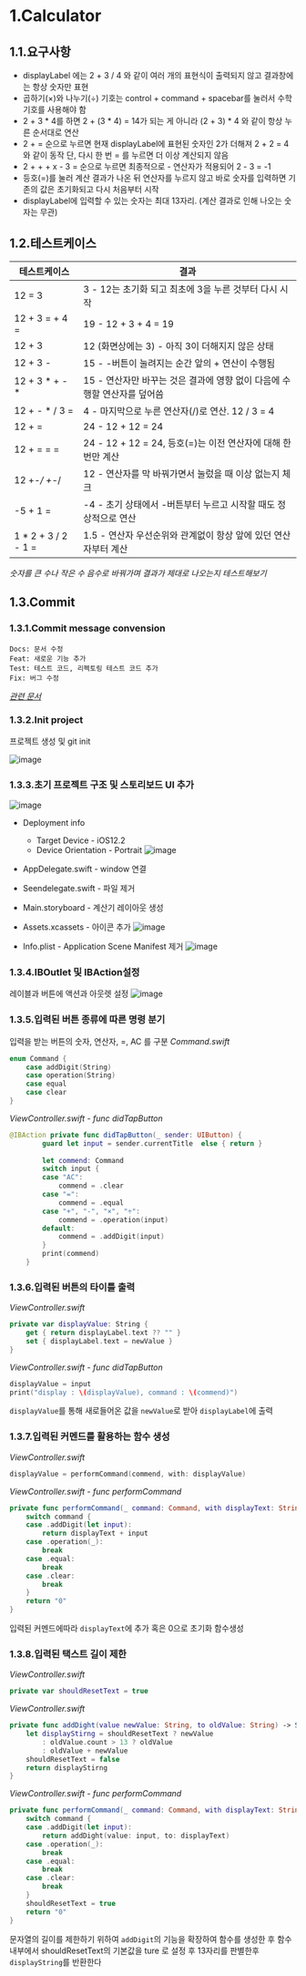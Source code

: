 # 1.Calculator

## 1.1.요구사항

- displayLabel 에는 2 + 3 / 4 와 같이 여러 개의 표현식이 출력되지 않고 결과창에는 항상 숫자만 표현
- 곱하기(×)와 나누기(÷) 기호는 control + command + spacebar를 눌러서 수학 기호를 사용해야 함
- 2 + 3 * 4를 하면 2 + (3 * 4) = 14가 되는 게 아니라 (2 + 3) * 4 와 같이 항상 누른 순서대로 연산
- 2 + =  순으로 누르면 현재 displayLabel에 표현된 숫자인 2가 더해져 2 + 2 = 4 와 같이 동작
  단, 다시 한 번 = 를 누르면 더 이상 계산되지 않음
- 2 + + + x - 3 = 순으로 누르면 최종적으로 - 연산자가 적용되어 2 - 3 = -1
- 등호(=)를 눌러 계산 결과가 나온 뒤 연산자를 누르지 않고 바로 숫자를 입력하면 
  기존의 값은 초기화되고 다시 처음부터 시작
- displayLabel에 입력할 수 있는 숫자는 최대 13자리.  (계산 결과로 인해 나오는 숫자는 무관)

## 1.2.테스트케이스
|테스트케이스|결과|
|---|---|
|12 = 3|3  -  12는 초기화 되고 최초에 3을 누른 것부터 다시 시작|
|12 + 3 = + 4 = |19 -  12 + 3 + 4 = 19|
|12 + 3          |12 (화면상에는 3) - 아직 3이 더해지지 않은 상태|
|12 + 3 -        |15 -  -버튼이 눌려지는 순간 앞의 + 연산이 수행됨|
|12 + 3 * + - *  |15 -  연산자만 바꾸는 것은 결과에 영향 없이 다음에 수행할 연산자를 덮어씀|
|12 + - * / 3 =  |4  -  마지막으로 누른 연산자(/)로 연산. 12 / 3 = 4|
|12 + =          |24 -  12 + 12 = 24|
|12 + = = =      |24 -  12 + 12 = 24,  등호(=)는 이전 연산자에 대해 한 번만 계산|
|12 +-*/ +-*/    |12 -  연산자를 막 바꿔가면서 눌렀을 때 이상 없는지 체크|
|-5 + 1 =       |-4 -  초기 상태에서 -버튼부터 누르고 시작할 때도 정상적으로 연산|
|1 * 2 + 3 / 2 - 1 = |1.5 -  연산자 우선순위와 관계없이 항상 앞에 있던 연산자부터 계산|
*숫자를 큰 수나 작은 수 음수로 바꿔가며 결과가 제대로 나오는지 테스트해보기*

## 1.3.Commit

### 1.3.1.Commit message convension
```
Docs: 문서 수정
Feat: 새로운 기능 추가
Test: 테스트 코드, 리펙토링 테스트 코드 추가
Fix: 버그 수정
```
*[관련 문서](http://localhost:4000/2020/05/14/git/git-CommitMessage)*

### 1.3.2.Init project
프로젝트 생성 및 git init

![image](https://user-images.githubusercontent.com/45344633/82724266-c85f9900-9d0f-11ea-8d23-e40c0d138c62.png)

### 1.3.3.초기 프로젝트 구조 및 스토리보드 UI 추가

![image](https://user-images.githubusercontent.com/45344633/82724099-9dc11080-9d0e-11ea-8c5c-b102084d973b.png)

- Deployment info
    - Target Device - iOS12.2
    - Device Orientation - Portrait
![image](https://user-images.githubusercontent.com/45344633/82723604-f9899a80-9d0a-11ea-9fc2-aa2ec7e8bc0e.png)

- AppDelegate.swift - window 연결

- Seendelegate.swift - 파일 제거

- Main.storyboard - 계산기 레이아웃 생성

- Assets.xcassets - 아이콘 추가
![image](https://user-images.githubusercontent.com/45344633/82723460-1d001580-9d0a-11ea-9366-85ed10f8dbf4.png)

- Info.plist - Application Scene Manifest 제거
![image](https://user-images.githubusercontent.com/45344633/82723717-d4e1f280-9d0b-11ea-9b05-4b006297a830.png)

### 1.3.4.IBOutlet 및 IBAction설정
레이블과 버튼에 액션과 아웃렛 설정
![image](https://user-images.githubusercontent.com/45344633/82724614-4a50c180-9d12-11ea-8bf0-bbe000e61f07.png)

### 1.3.5.입력된 버튼 종류에 따른 명령 분기
입력을 받는 버튼의 숫자, 연산자, =, AC 를 구분 
*Command.swift*
```swift
enum Command {
    case addDigit(String)
    case operation(String)
    case equal
    case clear
}
```
*ViewController.swift - func didTapButton*
```swift
@IBAction private func didTapButton(_ sender: UIButton) {
        guard let input = sender.currentTitle  else { return }
        
        let commend: Command
        switch input {
        case "AC":
            commend = .clear
        case "=":
            commend = .equal
        case "+", "-", "×", "÷":
            commend = .operation(input)
        default:
            commend = .addDigit(input)
        }
        print(commend)
    }
```

### 1.3.6.입력된 버튼의 타이틀 출력

*ViewController.swift*
```swift
private var displayValue: String {
    get { return displayLabel.text ?? "" }
    set { displayLabel.text = newValue }
}
```

*ViewController.swift - func didTapButton*
```swift
displayValue = input
print("display : \(displayValue), command : \(commend)")
```

`displayValue`를 통해 새로들어온 값을 `newValue`로 받아 `displayLabel`에 출력

### 1.3.7.입력된 커멘드를 활용하는 함수 생성

*ViewController.swift*
```swift
displayValue = performCommand(commend, with: displayValue)
```

*ViewController.swift - func performCommand*
```swift
private func performCommand(_ command: Command, with displayText: String) -> String {
    switch command {
    case .addDigit(let input):
        return displayText + input
    case .operation(_):
        break
    case .equal:
        break
    case .clear:
        break
    }
    return "0"
}
```

입력된 커멘드에따라 `displayText`에 추가 혹은 0으로 초기화 함수생성

### 1.3.8.입력된 택스트 길이 제한
*ViewController.swift*
```swift
private var shouldResetText = true
```

*ViewController.swift*
```swift
private func addDight(value newValue: String, to oldValue: String) -> String {
    let displayStirng = shouldResetText ? newValue
        : oldValue.count > 13 ? oldValue
        : oldValue + newValue
    shouldResetText = false
    return displayStirng
}
```

*ViewController.swift - func performCommand*
```swift
private func performCommand(_ command: Command, with displayText: String) -> String {
    switch command {
    case .addDigit(let input):
        return addDight(value: input, to: displayText)
    case .operation(_):
        break
    case .equal:
        break
    case .clear:
        break
    }
    shouldResetText = true
    return "0"
}
```

문자열의 길이를 제한하기 위하여 `addDigit`의 기능을 확장하여 함수를 생성한 후 함수 내부에서 shouldResetText의 기본값을 ture 로 설정 후 13자리를 판별한후 `displayString`를 반환한다